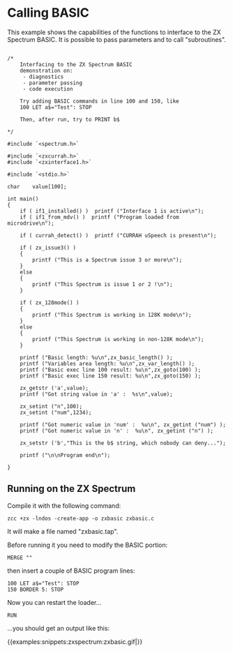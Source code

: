# Calling BASIC

This example shows the capabilities of the functions to interface to the ZX Spectrum BASIC.
It is possible to pass parameters and to call "subroutines".


```

/*
	Interfacing to the ZX Spectrum BASIC
	demonstration on:
	 - diagnostics
	 - parameter passing
	 - code execution
	 
	Try adding BASIC commands in line 100 and 150, like
	100 LET a$="Test": STOP
	
	Then, after run, try to PRINT b$

*/

#include `<spectrum.h>`

#include `<zxcurrah.h>`
#include `<zxinterface1.h>`

#include `<stdio.h>`

char	value[100];

int main()
{
	if ( if1_installed() )  printf ("Interface 1 is active\n");
	if ( if1_from_mdv() )  printf ("Program loaded from microdrive\n");

	if ( currah_detect() )  printf ("CURRAH uSpeech is present\n");

	if ( zx_issue3() )
	{
		printf ("This is a Spectrum issue 3 or more\n");
	}
	else
	{
		printf ("This Spectrum is issue 1 or 2 !\n");
	}

	if ( zx_128mode() )
	{
		printf ("This Spectrum is working in 128K mode\n");
	}
	else
	{
		printf ("This Spectrum is working in non-128K mode\n");
	}

	printf ("Basic length: %u\n",zx_basic_length() );
	printf ("Variables area length: %u\n",zx_var_length() );
	printf ("Basic exec line 100 result: %u\n",zx_goto(100) );
	printf ("Basic exec line 150 result: %u\n",zx_goto(150) );

	zx_getstr ('a',value);
	printf ("Got string value in 'a' :  %s\n",value);

	zx_setint ("n",100);
	zx_setint ("num",1234);

	printf ("Got numeric value in 'num' :  %u\n", zx_getint ("num") );
	printf ("Got numeric value in 'n' :  %u\n", zx_getint ("n") );
	
	zx_setstr ('b',"This is the b$ string, which nobody can deny...");
	
	printf ("\n\nProgram end\n");

}

```


## Running on the ZX Spectrum

Compile it with the following command:

    zcc +zx -lndos -create-app -o zxbasic zxbasic.c

It will make a file named "zxbasic.tap".


Before running it you need to modify the BASIC portion:

    MERGE ""

then insert a couple of BASIC program lines:

    100 LET a$="Test": STOP
    150 BORDER 5: STOP

Now you can restart the loader...

    RUN

...you should get an output like this:

{{examples:snippets:zxspectrum:zxbasic.gif|}}
